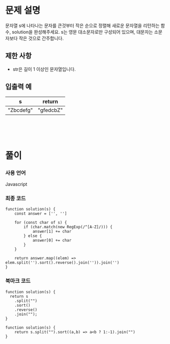 # 문제 설명

문자열 s에 나타나는 문자를 큰것부터 작은 순으로 정렬해 새로운 문자열을 리턴하는 함수, solution을 완성해주세요.
s는 영문 대소문자로만 구성되어 있으며, 대문자는 소문자보다 작은 것으로 간주합니다.

## 제한 사항

- str은 길이 1 이상인 문자열입니다.

## 입출력 예

|s|return|
|--|--|
|"Zbcdefg"|"gfedcbZ"|

<br />
<br />
<br />

# 풀이

### 사용 언어

Javascript

### 최종 코드

```
function solution(s) {
    const answer = ['', '']
    
    for (const char of s) {
        if (char.match(new RegExp(/^[A-Z]/))) {
            answer[1] += char
        } else {
            answer[0] += char
        }
    }
    
    return answer.map((elem) => elem.split('').sort().reverse().join('')).join('')
}
```

### 북마크 코드
```
function solution(s) {
  return s
    .split("")
    .sort()
    .reverse()
    .join("");
}
```

```
function solution(s) {
    return s.split("").sort((a,b) => a<b ? 1:-1).join("")
}
```